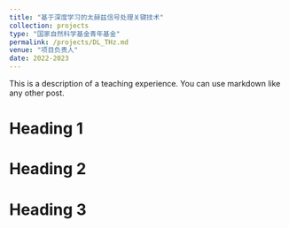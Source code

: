 ```yaml
---
title: "基于深度学习的太赫兹信号处理关键技术"
collection: projects
type: "国家自然科学基金青年基金"
permalink: /projects/DL_THz.md
venue: "项目负责人"
date: 2022-2023
---
```


This is a description of a teaching experience. You can use markdown like any other post.

Heading 1
======

Heading 2
======

Heading 3
======